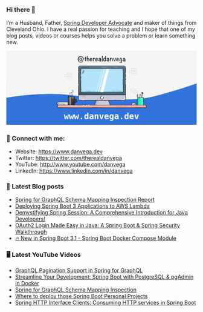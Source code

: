 ### Hi there 👋

I’m a Husband, Father, [Spring Developer Advocate](https://tanzu.vmware.com/developer/advocates/) and maker of things from Cleveland Ohio. I have a real passion for teaching and I hope that one of my blog posts, videos or courses helps you solve a problem or learn something new.

![Profile Header](./github_profile_header.png)

### 🤝 Connect with me:

- Website: https://www.danvega.dev
- Twitter: https://twitter.com/therealdanvega
- YouTube: http://www.youtube.com/danvega
- LinkedIn: https://www.linkedin.com/in/danvega

### 📝 Latest Blog posts

<!-- BLOG-POST-LIST:START -->
- [Spring for GraphQL Schema Mapping Inspection Report](https://www.danvega.dev/blog/2023/07/17/graphql-schema-mapping-inspection)
- [Deploying Spring Boot 3 Applications to AWS Lambda](https://www.danvega.dev/blog/2023/06/30/aws-lambda-spring-boot-3)
- [Demystifying Spring Session: A Comprehensive Introduction for Java Developers!](https://www.danvega.dev/blog/2023/05/03/spring-session-introduction)
- [OAuth2 Login Made Easy in Java: A Spring Boot &amp; Spring Security Walkthrough](https://www.danvega.dev/blog/2023/04/28/spring-security-oauth2-login)
- [🔥 New in Spring Boot 3.1 - Spring Boot Docker Compose Module](https://www.danvega.dev/blog/2023/04/26/spring-boot-docker-compose)
<!-- BLOG-POST-LIST:END -->

### 🖥 Latest YouTube Videos

<!-- YOUTUBE:START -->
- [GraphQL Pagination Support in Spring for GraphQL](https://www.youtube.com/watch?v=3YTSh8vJ8eY)
- [Streamline Your Development: Spring Boot with PostgreSQL &amp; pgAdmin in Docker](https://www.youtube.com/watch?v=XDlgWyVfSMA)
- [Spring for GraphQL Schema Mapping Inspection](https://www.youtube.com/watch?v=YBPG0JbHvpY)
- [Where to deploy those Spring Boot Personal Projects](https://www.youtube.com/watch?v=GGPPkUcHleQ)
- [Spring HTTP Interface Clients: Consuming HTTP services in Spring Boot](https://www.youtube.com/watch?v=4U0hUyktpvg)
<!-- YOUTUBE:END -->

